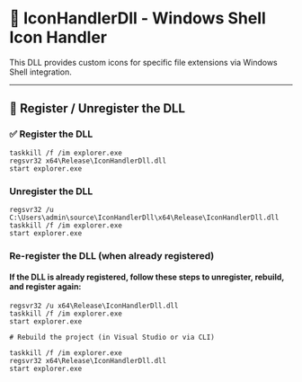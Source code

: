 # 🧩 IconHandlerDll - Windows Shell Icon Handler

This DLL provides custom icons for specific file extensions via Windows Shell integration.

---

## 🔧 Register / Unregister the DLL

### ✅ Register the DLL
```
taskkill /f /im explorer.exe
regsvr32 x64\Release\IconHandlerDll.dll
start explorer.exe
```

### Unregister the DLL
```
regsvr32 /u C:\Users\admin\source\IconHandlerDll\x64\Release\IconHandlerDll.dll
taskkill /f /im explorer.exe
start explorer.exe
```

### Re-register the DLL (when already registered)
#### If the DLL is already registered, follow these steps to unregister, rebuild, and register again:
```
regsvr32 /u x64\Release\IconHandlerDll.dll
taskkill /f /im explorer.exe
start explorer.exe

# Rebuild the project (in Visual Studio or via CLI)

taskkill /f /im explorer.exe
regsvr32 x64\Release\IconHandlerDll.dll
start explorer.exe
```
